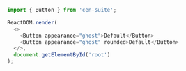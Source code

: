 <!--start-code-->

```js
import { Button } from 'cen-suite';

ReactDOM.render(
  <>
    <Button appearance="ghost">Default</Button>
    <Button appearance="ghost" rounded>Default</Button>
  </>,
  document.getElementById('root')
);
```

<!--end-code-->
